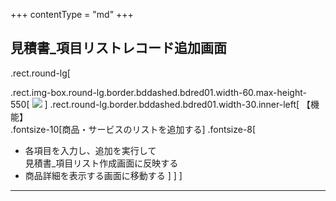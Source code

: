 +++
contentType = "md"
+++


## 見積書_項目リストレコード追加画面

.rect.round-lg[

.rect.img-box.round-lg.border.bddashed.bdred01.width-60.max-height-550[
[![](./resource/screens/07.png)](./resource/screens/07.png) 
]
.rect.round-lg.border.bddashed.bdred01.width-30.inner-left[
【機能】  
.fontsize-10[商品・サービスのリストを追加する]
.fontsize-8[
- 各項目を入力し、追加を実行して  
見積書_項目リスト作成画面に反映する
- 商品詳細を表示する画面に移動する
]
]
]

---